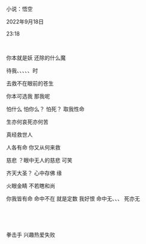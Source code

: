 小说：悟空

2022年9月18日

23:18

 

你本就是妖 还除的什么魔

待我、、、、、时

去救不在眼前的苍生

你本可选我 那我呢

怕什么 怕你么？ 怕死？ 取我性命

生亦何哀死亦何苦

真经救世人

人各有命 你又从何来救

慈悲 ？眼中无人的慈悲 可笑

齐天大圣？ 心中存佛 缘

火眼金睛 不若瞎和尚

你我皆有命 命中不在 就是定数 我好恨 命中无、、、 死亦无

 

 

拳击手 兴趣热爱失败
